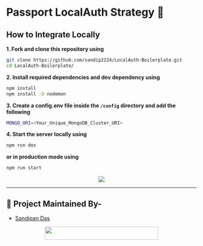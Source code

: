 # Passport LocalAuth Strategy 🚀

## How to Integrate Locally

**1. Fork and clone this repository using**

   ```bash
   git clone https://github.com/sandip2224/LocalAuth-Boilerplate.git
   cd LocalAuth-Boilerplate/
   ```
**2. Install required dependencies and dev dependency using**

   ```bash
   npm install
   npm install -D nodemon
   ```
**3. Create a config.env file inside the `/config` directory and add the following**

   ```bash
   MONGO_URI=<Your_Unique_MongoDB_Cluster_URI>
   ```  
 **4. Start the server locally using**

   ```bash
   npm run dev
   ```  
   **or in production mode using**
   ```bash
   npm run start
   ```  


<div align="center">
  <img src="https://img.shields.io/badge/%20SERVER%20STARTS%20RUNNING%20ON%20PORT-8000%F0%9F%9A%80-brightgreen?style=for-the-badge&logo=appveyor"/>
</div>

---

## :man: Project Maintained By-
  - [Sandipan Das](https://linkedin.com/in/sandipan0164/)

<div align="center">
  <img src="https://img.shields.io/badge/Please%20star%20if%20you%20like%20it-lightcoral?logo=Starship&style=for-the-badge" width="300" height="35"/>
</div>
